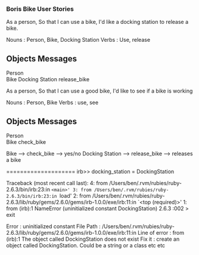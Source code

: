 ### Boris Bike User Stories

As a person,
So that I can use a bike,
I'd like a docking station to release a bike.

Nouns : Person, Bike, Docking Station
Verbs : Use, release

Objects           Messages
--------------------------
Person            
Bike
Docking Station   release_bike

As a person,
So that I can use a good bike,
I'd like to see if a bike is working

Nouns : Person, Bike
Verbs : use, see

Objects           Messages
--------------------------
Person            
Bike              check_bike



Bike --> check_bike  --> yes/no
Docking Station --> release_bike --> releases a bike


====================
irb>> 
docking_station = DockingStation

Traceback (most recent call last):
        4: from /Users/ben/.rvm/rubies/ruby-2.6.3/bin/irb:23:in `<main>'
        3: from /Users/ben/.rvm/rubies/ruby-2.6.3/bin/irb:23:in `load'
        2: from /Users/ben/.rvm/rubies/ruby-2.6.3/lib/ruby/gems/2.6.0/gems/irb-1.0.0/exe/irb:11:in `<top (required)>'
        1: from (irb):1
NameError (uninitialized constant DockingStation)
2.6.3 :002 > exit

Error : uninitialized constant
File Path : /Users/ben/.rvm/rubies/ruby-2.6.3/lib/ruby/gems/2.6.0/gems/irb-1.0.0/exe/irb:11:in
Line of error : from (irb):1
The object called DockingStation does not exist
Fix it : create an object called DockingStation.  Could be a string or a class etc etc
